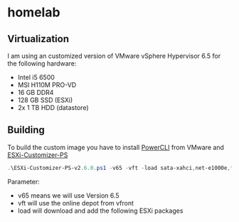 # homelab
## Virtualization
I am using an customized version of VMware vSphere Hypervisor 6.5 for the following hardware:

- Intel i5 6500
- MSI H110M PRO-VD
- 16 GB DDR4 
- 128 GB SSD (ESXi)
- 2x 1 TB HDD (datastore)

## Building
To build the custom image you have to install [PowerCLI](https://my.vmware.com/de/web/vmware/details?downloadGroup=PCLI650R1&productId=614) from VMware and [ESXi-Customizer-PS](https://www.v-front.de/p/esxi-customizer-ps.html)

```powershell
.\ESXi-Customizer-PS-v2.6.0.ps1 -v65 -vft -load sata-xahci,net-e1000e,fw-ntpd,vmware-esx-dvfilter-maclearn
```
Parameter:
- v65 means we will use Version 6.5
- vft will use the online depot from vfront
- load will download and add the following ESXi packages